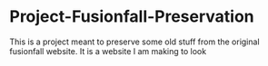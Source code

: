 # Project-Fusionfall-Preservation
This is a project meant to preserve some old stuff from the original fusionfall website. It is a website I am making to look
